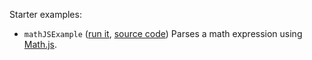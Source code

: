 
Starter examples:

 * `mathJSExample` ([run it](http://curran.github.io/screencasts/grapher/mathJSExample.html), [source code](mathJSExample.html)) Parses a math expression using [Math.js](http://mathjs.org/).
